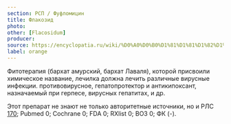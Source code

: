 ```yaml
---
section: РСП / Фуфломицин
title: Флакозид
photo:
other: [Flacosidum]
producer:
source: https://encyclopatia.ru/wiki/%D0%A0%D0%B0%D1%81%D1%81%D1%82%D1%80%D0%B5%D0%BB%D1%8C%D0%BD%D1%8B%D0%B9_%D1%81%D0%BF%D0%B8%D1%81%D0%BE%D0%BA_%D0%BF%D1%80%D0%B5%D0%BF%D0%B0%D1%80%D0%B0%D1%82%D0%BE%D0%B2
label: orange
---
```


Фитотерапия (бархат амурский, бархат Лаваля), которой присвоили химическое название, лечилка должна лечить различные вирусные инфекции. противовирусное, гепатопротектор и антикипоксант, назначаемый при герпесе, вирусных гепатитах, и др.

Этот препарат не знают не только авторитетные источники, но и РЛС [170](http://www.rlsnet.ru/search_result.htm?word=%F4%EB%E0%EA%EE%E7%E8%E4&x=0&y=0&path=%2F&enter_clicked=1&letters=); Pubmed 0; Cochrane 0; FDA 0; RXlist 0; ВОЗ 0; ФК (-).
